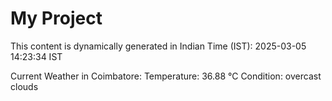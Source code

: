 # My Project

This content is dynamically generated in Indian Time (IST): 2025-03-05 14:23:34 IST


Current Weather in Coimbatore:
Temperature: 36.88 °C
Condition: overcast clouds
